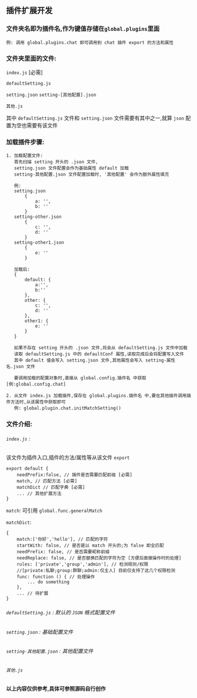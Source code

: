 ## 插件扩展开发

### 文件夹名即为插件名,作为键值存储在`global.plugins`里面

    例: 调用 global.plugins.chat 即可调用到 chat 插件 export 的方法和属性

### 文件夹里面的文件: 

`index.js` [必需] 

`defaultSetting.js`
    
`setting.json`  `setting-[其他配置].json`

`其他.js`

其中 `defaultSetting.js` 文件和 `setting.json` 文件需要有其中之一,就算 `json` 配置为空也需要有该文件

### 加载插件步骤:

    1. 加载配置文件:
       首先扫描 setting 开头的 .json 文件,
       setting.json 文件配置会作为基础属性 default 加载
       setting-其他配置.json 文件配置加载时, '其他配置' 会作为额外属性填充

       例: 
       setting.json
           {
               a: '',
               b: ''
           }
       setting-other.json
           {
               c: '',
               d: ''
           }
       setting-other1.json
           {
               e: ''
           }
           
       加载后: 
       {
           default: {
               a:'',
               b:''
           },
           other: {
               c: '',
               d: ''
           },
           other1: {
               e: ''
           }
       }
        
       如果不存在 setting 开头的 .json 文件,将会从 defaultSetting.js 文件中加载
       读取 defaultSetting.js 中的 defaultConf 属性,读取完成后会将配置写入文件
       其中 default 值会写入 setting.json 文件,其他属性会写入 setting-属性名.json 文件
        
       要调用加载的配置对象时,直接从 global.config.插件名 中获取[例:global.config.chat]
        
    2. 从文件 index.js 加载插件,保存在 global.plugins.插件名 中,要在其他插件调用插件方法时,从该属性中获取即可
       例: global.plugin.chat.initMatchSetting()

### 文件介绍:

###### `index.js` :

该文件为插件入口,插件的方法/属性等从该文件 `export`

    export default {
        needPrefix:false, // 插件是否需要匹配前缀 [必需]
        match, // 匹配方法 [必需]
        matchDict // 匹配字典 [必需]
        ... // 其他扩展方法
    } 
    
`match`: 可引用 `global.func.generalMatch`
    
`matchDict`:

    {
        match:['你好','hello'], // 匹配的字符
        startWith: false, // 是否是以 match 开头的;为 false 即全匹配
        needPrefix: false, // 是否需要昵称前缀
        needReplace: false, // 是否替换匹配的字符为空 [方便后面做操作时的处理]
        rules: ['private','group','admin'], // 检测规则/权限
        //[private:私聊;group:群聊;admin:仅主人] 目前仅支持了这几个权限检测
        func: function () { // 处理操作
            ... do something
        },
        ... // 待扩展
    }
    
###### `defaultSetting.js` : 默认的 `JSON` 格式配置文件

###### `setting.json` : 基础配置文件

###### `setting-其他配置.json` : 其他配置文件

###### `其他.js`

**以上内容仅供参考,具体可参照源码自行创作**
